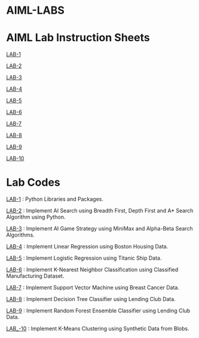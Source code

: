 # AIML-LABS
# AIML Lab Instruction Sheets
[LAB-1](https://github.com/TejavathChakridhar/AIML-LABS/blob/main/AIML_A1.pdf)

[LAB-2](https://github.com/TejavathChakridhar/AIML-LABS/blob/main/AIML_A2.pdf)

[LAB-3](https://github.com/TejavathChakridhar/AIML-LABS/blob/main/AIML_A3.pdf)

[LAB-4](https://github.com/TejavathChakridhar/AIML-LABS/blob/main/AIML_A4.pdf)

[LAB-5](https://github.com/TejavathChakridhar/AIML-LABS/blob/main/AIML_A5.pdf)

[LAB-6](https://github.com/TejavathChakridhar/AIML-LABS/blob/main/AIML_A6.pdf)

[LAB-7](https://github.com/TejavathChakridhar/AIML-LABS/blob/main/AIML_A7.pdf)

[LAB-8](https://github.com/TejavathChakridhar/AIML-LABS/blob/main/AIML_A8.pdf)

[LAB-9](https://github.com/TejavathChakridhar/AIML-LABS/blob/main/AIML_A9.pdf)

[LAB-10](https://github.com/TejavathChakridhar/AIML-LABS/blob/main/AIML_A10.pdf)

# Lab Codes
[LAB-1](https://github.com/TejavathChakridhar/AIML-LABS/blob/main/LAB01.ipynb) : Python Libraries and Packages.

[LAB-2](https://github.com/TejavathChakridhar/AIML-LABS/blob/main/LAB02.ipynb) : Implement AI Search using Breadth First, Depth First and A* Search Algorithm using Python.

[LAB-3](https://github.com/TejavathChakridhar/AIML-LABS/blob/main/Lab03.ipynb) : Implement AI Game Strategy using MiniMax and Alpha-Beta Search Algorithms.

[LAB-4](https://github.com/TejavathChakridhar/AIML-LABS/blob/main/Lab04.ipynb) : Implement Linear Regression using Boston Housing Data.

[LAB-5](https://github.com/TejavathChakridhar/AIML-LABS/blob/main/Lab05.ipynb) :  Implement Logistic Regression using Titanic Ship Data.

[LAB-6](https://github.com/TejavathChakridhar/AIML-LABS/blob/main/LAB06.ipynb) : Implement K-Nearest Neighbor Classification using Classified Manufacturing Dataset.

[LAB-7](https://github.com/TejavathChakridhar/AIML-LABS/blob/main/Lab_07.ipynb) : Implement Support Vector Machine using Breast Cancer Data.

[LAB-8](https://github.com/TejavathChakridhar/AIML-LABS/blob/main/Lab_08.ipynb) : Implement Decision Tree Classifier using Lending Club Data.

[LAB-9](https://github.com/TejavathChakridhar/AIML-LABS/blob/main/LAB09.ipynb) : Implement Random Forest Ensemble Classifier using Lending Club Data.

[LAB_-10](https://github.com/TejavathChakridhar/AIML-LABS/blob/main/LAB10.ipynb) : Implement K-Means Clustering using Synthetic Data from Blobs.

